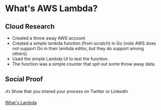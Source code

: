 # What's AWS Lambda?

## Cloud Research

- Created a throw away AWS account
- Created a simple lambda function (from scratch) in Go (note AWS does not support Go in their lambda editor, but they do support  among others).
- Used the simple Lambda UI to test the function. 
- The function was a simple counter that spit out some throw away data.

## Social Proof

✍️ Show that you shared your process on Twitter or LinkedIn

[What's Lambda](https://twitter.com/mejenks/status/1285684488454967296?s=20)

